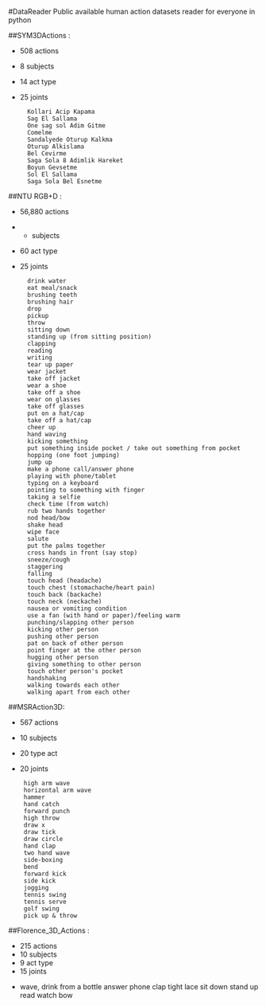 #DataReader
Public available human action datasets reader for everyone in python

##SYM3DActions : 
    
* 508 actions
* 8  subjects
* 14   act type 
* 25  joints
        
        Kollari Acip Kapama
        Sag El Sallama 
        One sag sol Adim Gitme 
        Comelme
        Sandalyede Oturup Kalkma
        Oturup Alkislama
        Bel Cevirme
        Saga Sola 8 Adimlik Hareket
        Boyun Gevsetme	
        Sol El Sallama
        Saga Sola Bel Esnetme

##NTU RGB+D : 

* 56,880 actions
* - subjects
* 60   act type 
* 25  joints
    
        drink water
        eat meal/snack
        brushing teeth
        brushing hair
        drop
        pickup
        throw
        sitting down
        standing up (from sitting position)
        clapping
        reading
        writing
        tear up paper
        wear jacket
        take off jacket
        wear a shoe
        take off a shoe
        wear on glasses
        take off glasses
        put on a hat/cap
        take off a hat/cap
        cheer up
        hand waving
        kicking something
        put something inside pocket / take out something from pocket
        hopping (one foot jumping)
        jump up
        make a phone call/answer phone
        playing with phone/tablet
        typing on a keyboard
        pointing to something with finger
        taking a selfie
        check time (from watch)
        rub two hands together
        nod head/bow
        shake head
        wipe face
        salute
        put the palms together
        cross hands in front (say stop)
        sneeze/cough
        staggering
        falling
        touch head (headache)
        touch chest (stomachache/heart pain)
        touch back (backache)
        touch neck (neckache)
        nausea or vomiting condition
        use a fan (with hand or paper)/feeling warm
        punching/slapping other person
        kicking other person
        pushing other person
        pat on back of other person
        point finger at the other person
        hugging other person
        giving something to other person
        touch other person's pocket
        handshaking
        walking towards each other
        walking apart from each other   
        
##MSRAction3D:
        
* 567 actions
* 10  subjects
* 20  type act
* 20  joints
    
       high arm wave
       horizontal arm wave
       hammer
       hand catch
       forward punch
       high throw
       draw x
       draw tick
       draw circle
       hand clap
       two hand wave
       side-boxing
       bend
       forward kick
       side kick
       jogging
       tennis swing
       tennis serve
       golf swing
       pick up & throw

##Florence_3D_Actions :

* 215 actions
* 10  subjects
* 9   act type 
* 15  joints
        
- wave, 
drink from a bottle
answer phone
clap 
tight lace 
sit down 
stand up 
read watch 
bow

